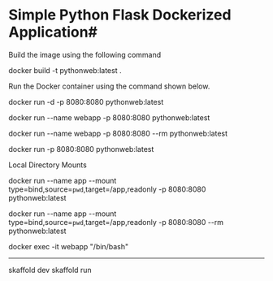 # Simple Python Flask Dockerized Application#

Build the image using the following command

docker build -t pythonweb:latest .


Run the Docker container using the command shown below.

docker run -d -p 8080:8080 pythonweb:latest

docker run --name webapp -p 8080:8080 pythonweb:latest

docker run --name webapp -p 8080:8080 --rm pythonweb:latest

docker run -p 8080:8080 pythonweb:latest


Local Directory Mounts 

docker run --name app --mount type=bind,source=`pwd`,target=/app,readonly -p 8080:8080 pythonweb:latest

docker run --name app --mount type=bind,source=`pwd`,target=/app,readonly -p 8080:8080 --rm pythonweb:latest

docker exec -it webapp "/bin/bash"



----------------------------
skaffold dev
skaffold run
